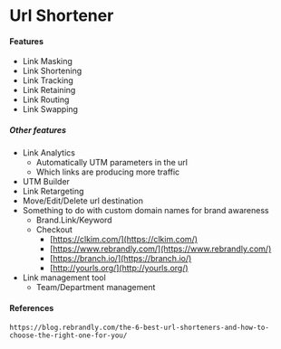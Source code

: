 # Url Shortener

#### Features

* Link Masking
* Link Shortening
* Link Tracking
* Link Retaining
* Link Routing
* Link Swapping

##### Other features

* Link Analytics
  * Automatically UTM parameters in the url
  * Which links are producing more traffic
* UTM Builder
* Link Retargeting
* Move/Edit/Delete url destination
* Something to do with custom domain names for brand awareness
  * Brand.Link/Keyword
  * Checkout
    * [https://clkim.com/](https://clkim.com/)
    * [https://www.rebrandly.com/](https://www.rebrandly.com/)
    * [https://branch.io/](https://branch.io/)
    * [http://yourls.org/](http://yourls.org/)
* Link management tool
  * Team/Department management

#### References

```
https://blog.rebrandly.com/the-6-best-url-shorteners-and-how-to-choose-the-right-one-for-you/
```



